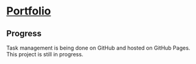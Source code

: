 # [Portfolio](https://maiconwa.github.io/Projeto-Portfolio/)


## Progress
Task management is being done on GitHub and hosted on GitHub Pages. This project is still in progress.
